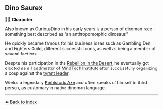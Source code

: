 ## Dino Saurex

**🧙‍♂️ Character**

Also known as CuriousDino in his early years is a person of dinoman race - something best described as "an anthropomorphic dinosaur."

He quickly became famous for his business ideas such as Gambling Den and Fighters Guild, different successful cons, as well as being a member of several factions. 

Despite his participation in the [Rebellion in the Desert](https://alexeygorovoy.github.io/zeithalt/timeline/#eon-506---rebellion-in-the-desert), he eventually got elected as a [Headmaster](/council_of_minds.html) of [MindTech Institute](/mindtech_institute.html) after successfully organizing a coup against the [tyrant leader](/loki.html). 

Wields a legendary [Prehistoric Axe](/prehistoric_axe.html) and often speaks of himself in third person, as customary in native dinoman language.


----------
[⬅️ Back to index](/index.md#8f50_s)